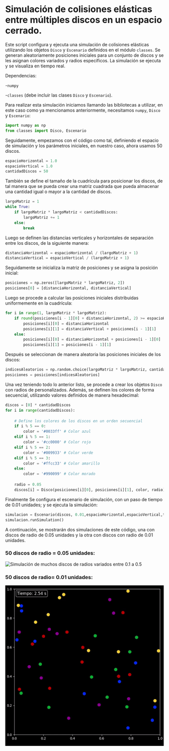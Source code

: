 # Simulación de colisiones elásticas entre múltiples discos en un espacio cerrado.

Este script configura y ejecuta una simulación de colisiones elásticas utilizando
los objetos `Disco` y `Escenario` definidos en el módulo `classes`. Se generan 
aleatoriamente posiciones iniciales para un conjunto de discos y se les asignan
colores variados y radios específicos. La simulación se ejecuta y se visualiza en tiempo real.

Dependencias:

-`numpy`

-`classes` (debe incluir las clases `Disco` y `Escenario`).

Para realizar esta simulación iniciamos llamando las bibliotecas a utilizar, en este caso como ya mencionamos anteriormente, necesitamos `numpy`, `Disco` y `Escenario`:
```py
import numpy as np
from classes import Disco, Escenario
```
Seguidamente, empezamos con el código como tal, definiendo el espacio de simulación y los parámetros iniciales, en nuestro caso, ahora usamos 50 discos.
```py
espacioHorizontal = 1.0  
espacioVertical = 1.0    
cantidadDiscos = 50      
```
También se define el tamaño de la cuadrícula para posicionar los discos, de tal manera que se pueda crear una matriz cuadrada que pueda almacenar una cantidad igual o mayor a la cantidad de discos.
```py
largoMatriz = 1
while True:
    if largoMatriz * largoMatriz < cantidadDiscos:
        largoMatriz += 1
    else:
        break
```
Luego se definen las distancias verticales y horizontales de separación entre los discos, de la siguiente manera:
```py
distanciaHorizontal = espacioHorizontal / (largoMatriz + 1)
distanciaVertical = espacioVertical / (largoMatriz + 1)
```
Seguidamente se inicializa la matriz de posiciones y se asigna la posición inicial:
```py
posiciones = np.zeros([largoMatriz * largoMatriz, 2])
posiciones[0] = [distanciaHorizontal, distanciaVertical]
```
Luego se procede a calcular las posiciones iniciales distribuidas uniformemente en la cuadrícula:
```py
for i in range(1, largoMatriz * largoMatriz):
    if round(posiciones[i - 1][0] + distanciaHorizontal, 2) >= espacioHorizontal:
        posiciones[i][0] = distanciaHorizontal
        posiciones[i][1] = distanciaVertical + posiciones[i - 1][1]
    else:
        posiciones[i][0] = distanciaHorizontal + posiciones[i - 1][0]
        posiciones[i][1] = posiciones[i - 1][1]
```
Después se seleccionan de manera aleatoria las posiciones iniciales de los discos:
```py
indicesAleatorios = np.random.choice(largoMatriz * largoMatriz, cantidadDiscos, replace=False)
posiciones = posiciones[indicesAleatorios]
```
Una vez teniendo todo lo anterior listo, se procede a crear los objetos `Disco` con radios de personalizados. Además, se definen los colores de forma secuencial, utilizando valores definidos de manera hexadecimal:
```py
discos = [0] * cantidadDiscos
for i in range(cantidadDiscos):

    # Define los colores de los discos en un orden secuencial
    if i % 5 == 0:
        color = '#0033ff' # Color azul
    elif i % 5 == 1:
        color = '#cc0000' # Color rojo
    elif i % 5 == 2:
        color = '#009933' # Color verde
    elif i % 5 == 3:
        color = '#ffcc33' # Color amarillo
    else:
        color = '#990099' # Color morado

    radio = 0.05
    discos[i] = Disco(posiciones[i][0], posiciones[i][1], color, radio)
```
Finalmente Se configura el escenario de simulación, con un paso de tiempo de 0.01 unidades; y se ejecuta la simulación:
```py
simulacion = Escenario(discos, 0.01,espacioHorizontal,espacioVertical,timerVisible=True)
simulacion.runSimulation()
```
A continuación, se mostrarán dos simulaciones de este código, una con discos de radio de 0.05 unidades y la otra con discos con radio de 0.01 unidades.

### 50 discos de radio = 0.05 unidades:
![Simulación de muchos discos de radios variados entre 0.1 a 0.5](imagenes/bigR.gif)


### 50 discos de radio= 0.01 unidades:
![Simulación de muchos discos de radios variados entre 0.1 a 0.5](imagenes/smallR.gif)

